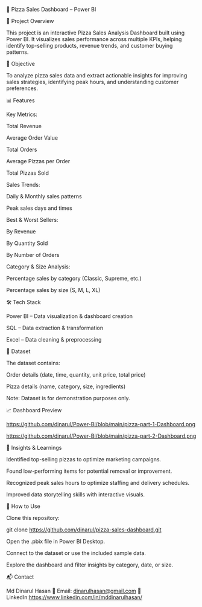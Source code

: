 🍕 Pizza Sales Dashboard – Power BI

📌 Project Overview

This project is an interactive Pizza Sales Analysis Dashboard built using Power BI.
It visualizes sales performance across multiple KPIs, helping identify top-selling products, revenue trends, and customer buying patterns.

🎯 Objective

To analyze pizza sales data and extract actionable insights for improving sales strategies, identifying peak hours, and understanding customer preferences.

📊 Features

Key Metrics:

Total Revenue

Average Order Value

Total Orders

Average Pizzas per Order

Total Pizzas Sold

Sales Trends:

Daily & Monthly sales patterns

Peak sales days and times

Best & Worst Sellers:

By Revenue

By Quantity Sold

By Number of Orders

Category & Size Analysis:

Percentage sales by category (Classic, Supreme, etc.)

Percentage sales by size (S, M, L, XL)

🛠 Tech Stack

Power BI – Data visualization & dashboard creation

SQL – Data extraction & transformation

Excel – Data cleaning & preprocessing

📂 Dataset

The dataset contains:

Order details (date, time, quantity, unit price, total price)

Pizza details (name, category, size, ingredients)

Note: Dataset is for demonstration purposes only.

📈 Dashboard Preview

https://github.com/dinarul/Power-Bi/blob/main/pizza-part-1-Dashboard.png

https://github.com/dinarul/Power-Bi/blob/main/pizza-part-2-Dashboard.png

🚀 Insights & Learnings

Identified top-selling pizzas to optimize marketing campaigns.

Found low-performing items for potential removal or improvement.

Recognized peak sales hours to optimize staffing and delivery schedules.

Improved data storytelling skills with interactive visuals.

📌 How to Use

Clone this repository:

git clone https://github.com/dinarul/pizza-sales-dashboard.git


Open the .pbix file in Power BI Desktop.

Connect to the dataset or use the included sample data.

Explore the dashboard and filter insights by category, date, or size.

📬 Contact

Md Dinarul Hasan
📧 Email: dinarulhasan@gmail.com
🔗 LinkedIn:https://www.linkedin.com/in/mddinarulhasan/
